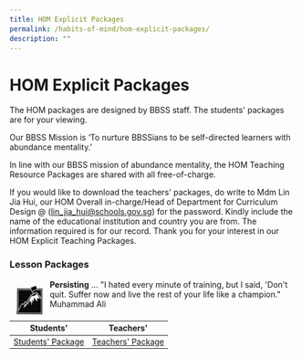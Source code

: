 ```yaml
---
title: HOM Explicit Packages
permalink: /habits-of-mind/hom-explicit-packages/
description: ""
---
```

# HOM Explicit Packages

The HOM packages are designed by BBSS staff. The students' packages are for your viewing.


Our BBSS Mission is ‘To nurture BBSSians to be self-directed learners with abundance mentality.’

In line with our BBSS mission of abundance mentality, the HOM Teaching Resource Packages are shared with all free-of-charge.


If you would like to download the teachers' packages, do write to Mdm Lin Jia Hui, our HOM Overall in-charge/Head of Department for Curriculum Design @ ([lin\_jia\_hui@schools.gov.sg](mailto:lin_jia_hui@schools.gov.sg)) for the password. Kindly include the name of the educational institution and country you are from. The information required is for our record. Thank you for your interest in our HOM Explicit Teaching Packages.

### Lesson Packages

<img src="/images/Our%20BBSS%20Experience/HOM%20Explicit%20Packages/resources_clip_image002_0000.jpg" style="width:10%;float:left; padding: 10px"> 

**Persisting** ... "I hated every minute of training, but I said, 'Don't quit. Suffer now and live the rest of your life like a champion." Muhammad Ali

| Students'         | Teachers'         |
|:-------------------:|:-------------------:|
| <a href="" target="_blank">Students' Package</a> | <a href="/files/HOM%20Explicit%20Packages/2009%20Persistence%20-Trs%20Resource%20Pkg.pdf" target="_blank"> Teachers' Package</a> |

